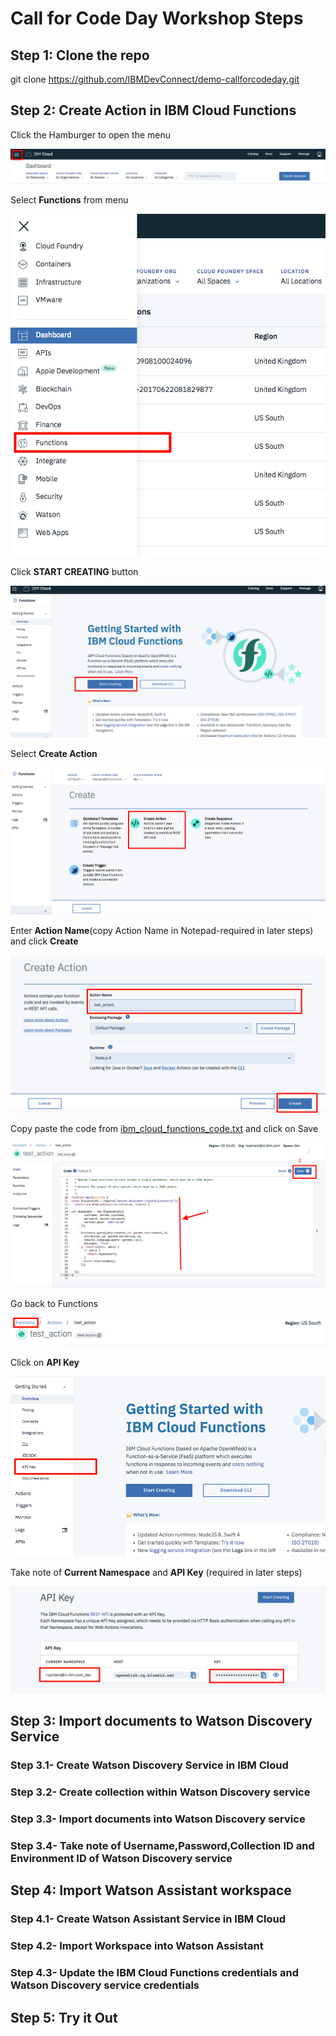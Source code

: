 # Call for Code Day Workshop Steps

## Step 1: Clone the repo

git clone https://github.com/IBMDevConnect/demo-callforcodeday.git

## Step 2: Create Action in IBM Cloud Functions

Click the Hamburger to open the menu

  ![Hamburger](readme-images/1.png)
 
Select **Functions** from menu

  ![Hamburger2](readme-images/2.png)

Click **START CREATING** button

  ![Hamburger3](readme-images/3.png)
  
Select **Create Action**

  ![Hamburger4](readme-images/4.png)

Enter **Action Name**(copy Action Name in Notepad-required in later steps) and click **Create**

  ![Hamburger5](readme-images/5.png)

Copy paste the code from [ibm_cloud_functions_code.txt](https://github.com/IBMDevConnect/demo-callforcodeday/blob/master/ibm_cloud_functions_code.txt) and click on Save

![Hamburger6](readme-images/6.png)

Go back to Functions

  ![Hamburger7](readme-images/7.png)

Click on **API Key**

  ![Hamburger8](readme-images/8.png)

Take note of **Current Namespace** and **API Key** (required in later steps)

  ![Hamburger9](readme-images/9.png)

## Step 3: Import documents to Watson Discovery Service

### Step 3.1- Create Watson Discovery Service in IBM Cloud

### Step 3.2- Create collection within Watson Discovery service

### Step 3.3- Import documents into Watson Discovery service

### Step 3.4- Take note of Username,Password,Collection ID and Environment ID of Watson Discovery service

## Step 4: Import Watson Assistant workspace

### Step 4.1- Create Watson Assistant Service in IBM Cloud

### Step 4.2- Import Workspace into Watson Assistant

### Step 4.3- Update the IBM Cloud Functions credentials and Watson Discovery service credentials

## Step 5: Try it Out
